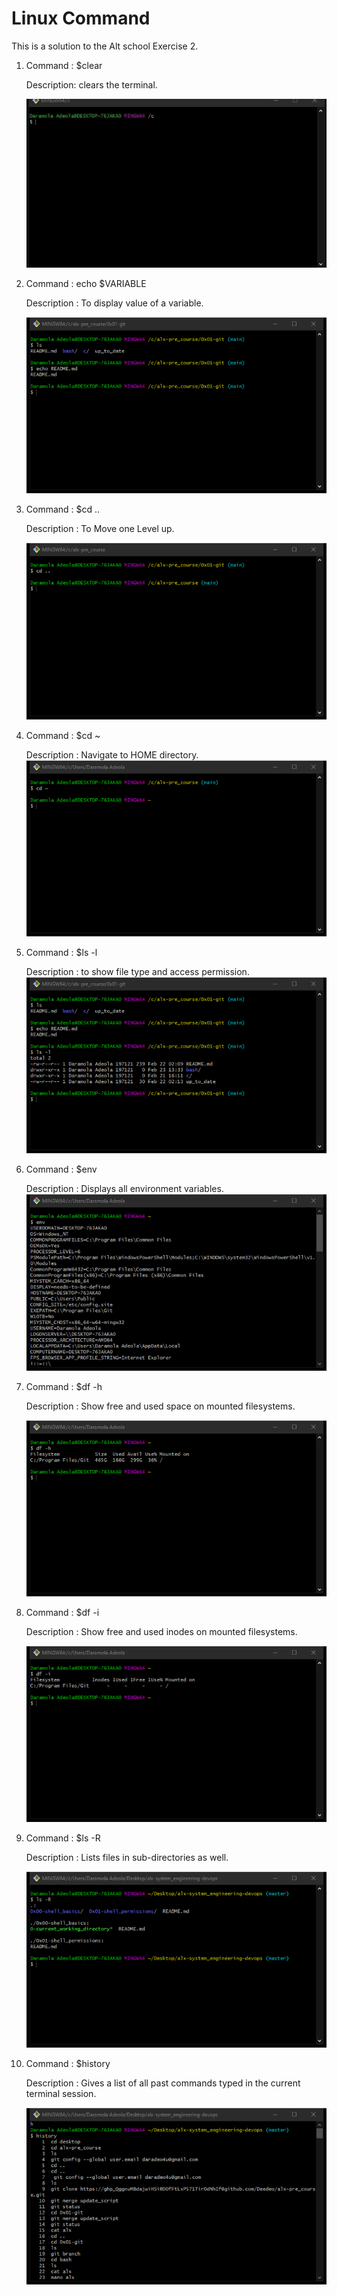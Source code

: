 ﻿# Linux Command
 This is a solution to the Alt school Exercise 2.
 
1.  Command : $clear
    
    Description: clears the terminal.
    
    ![using clear in the terminal](https://github.com/Deedeo/altSchool-Cloud-exercises/blob/main/execrise2/images/Picture0.jpg)
2.  Command : echo $VARIABLE
    
    Description : To display value of a variable.
    
    ![using echo command](https://github.com/Deedeo/altSchool-Cloud-exercises/blob/main/execrise2/images/Picture1.png)
    
3.  Command : $cd ..
    
    Description : To Move one Level up.
    
    ![moving level up](https://github.com/Deedeo/altSchool-Cloud-exercises/blob/main/execrise2/images/Picture2.png)
4.  Command : $cd ~
    
    Description : Navigate to HOME directory.
   ![change to Home directory](https://github.com/Deedeo/altSchool-Cloud-exercises/blob/main/execrise2/images/Picture4.png)
   
5.  Command : $ls -l

    Description : to show file type and access permission.
    ![](https://github.com/Deedeo/altSchool-Cloud-exercises/blob/main/execrise2/images/Picture3.png)
    
6.  Command : $env
    
    Description : Displays all environment variables.
    ![](https://github.com/Deedeo/altSchool-Cloud-exercises/blob/main/execrise2/images/Picture5.png)

7.  Command : $df -h

    Description : Show free and used space on mounted filesystems.
    
    ![](https://github.com/Deedeo/altSchool-Cloud-exercises/blob/main/execrise2/images/Picture6.png)
    
8.  Command : $df -i

    Description : Show free and used inodes on mounted filesystems.
    
    ![](https://github.com/Deedeo/altSchool-Cloud-exercises/blob/main/execrise2/images/Picture8.png)
    
9.  Command : $ls -R 

    Description : Lists files in sub-directories as well.

    ![](https://github.com/Deedeo/altSchool-Cloud-exercises/blob/main/execrise2/images/Picture9.png)
    
10. Command : $history

    Description : Gives a list of all past commands typed in the current terminal session.
    
    ![](https://github.com/Deedeo/altSchool-Cloud-exercises/blob/main/execrise2/images/Picture10.png)
    
    



    
    
